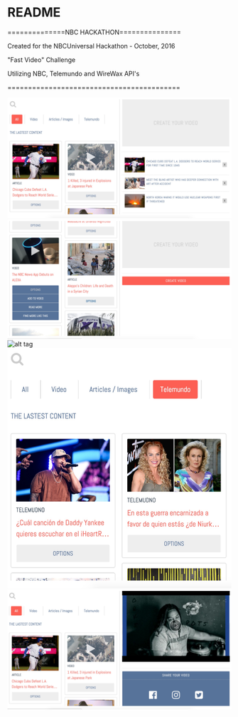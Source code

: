 # README

==============NBC HACKATHON===============


  Created for the NBCUniversal Hackathon - October, 2016

  "Fast Video" Challenge

  Utilizing NBC, Telemundo and WireWax API's


==========================================

![alt tag](app/assets/images/front_page1.jpg)
![alt tag](app/assets/images/options1.jpg)
![alt tag](app/assets/images/search1)
![alt tag](app/assets/images/telemundo1.jpg)
![alt tag](app/assets/images/share1.jpg)
